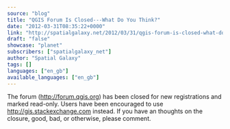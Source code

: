 ```yaml
---
source: "blog"
title: "QGIS Forum Is Closed---What Do You Think?"
date: "2012-03-31T08:35:22+0000"
link: "http://spatialgalaxy.net/2012/03/31/qgis-forum-is-closed-what-do-you-think/"
draft: "false"
showcase: "planet"
subscribers: ["spatialgalaxy_net"]
author: "Spatial Galaxy"
tags: []
languages: ["en_gb"]
available_languages: ["en_gb"]
---
```


The forum (http://forum.qgis.org) has been closed for new registrations and marked read-only. Users have been encouraged to use http://gis.stackexchange.com instead.
If you have an thoughts on the closure, good, bad, or otherwise, please comment.
